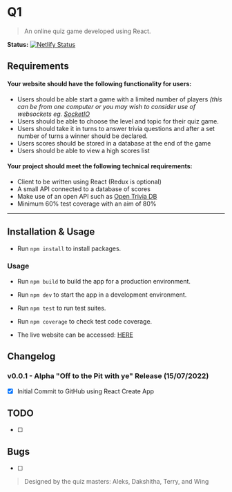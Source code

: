 # Q1
> An online quiz game developed using React.

**Status:** [![Netlify Status](https://api.netlify.com/api/v1/badges/904a59cf-8476-4950-8dc4-4c269bfa91cc/deploy-status)](https://app.netlify.com/sites/q1-fp/deploys)

## Requirements
#### Your website should have the following functionality for users:
- Users should be able start a game with a limited number of players _(this can be from one computer or you may wish to consider use of websockets eg. [SocketIO](https://github.com/getfutureproof/fp_guides_wiki/wiki/Intro-to-Socket.IO)_
- Users should be able to choose the level and topic for their quiz game.
- Users should take it in turns to answer trivia questions and after a set number of turns a winner should be declared.
- Users scores should be stored in a database at the end of the game
- Users should be able to view a high scores list

#### Your project should meet the following technical requirements:
- Client to be written using React (Redux is optional)
- A small API connected to a database of scores
- Make use of an open API such as [Open Trivia DB](https://opentdb.com/api_config.php)
- Minimum 60% test coverage with an aim of 80%

<hr>

## Installation & Usage

* Run `npm install` to install packages.

### Usage

* Run `npm build` to build the app for a production environment.
* Run `npm dev` to start the app in a development environment.
* Run  `npm test` to run test suites.
* Run `npm coverage` to check test code coverage.

* The live website can be accessed: [HERE]()

## Changelog


### v0.0.1 - Alpha "Off to the Pit with ye" Release (15/07/2022)

- [x] Initial Commit to GitHub using React Create App

## TODO

- [ ] 

## Bugs

- [ ] 

> Designed by the quiz masters: Aleks, Dakshitha, Terry, and Wing
